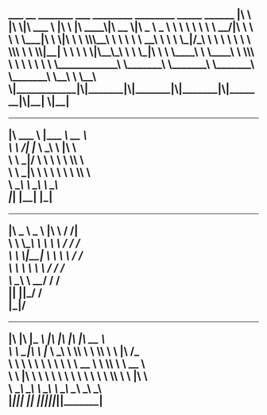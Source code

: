 <h2> ___       __   _______   ___       ________  ________  _____ ______      
|\  \     |\  \|\  ___ \ |\  \     |\   ____\|\   __  \|\   _ \  _   \    
\ \  \    \ \  \ \   __/|\ \  \    \ \  \___|\ \  \|\  \ \  \\\__\ \  \   
 \ \  \  __\ \  \ \  \_|/_\ \  \    \ \  \    \ \  \\\  \ \  \\|__| \  \  
  \ \  \|\__\_\  \ \  \_|\ \ \  \____\ \  \____\ \  \\\  \ \  \    \ \  \ 
   \ \____________\ \_______\ \_______\ \_______\ \_______\ \__\    \ \__\
    \|____________|\|_______|\|_______|\|_______|\|_______|\|__|     \|__|
                                                                          
                                                                          
                                                                          
 _______           _________  ________                                    
|\  ___ \         |\___   ___\\   __  \                                   
\ \   __/|        \|___ \  \_\ \  \|\  \                                  
 \ \  \_|/__           \ \  \ \ \  \\\  \                                 
  \ \  \_|\ \           \ \  \ \ \  \\\  \                                
   \ \_______\           \ \__\ \ \_______\                               
    \|_______|            \|__|  \|_______|                               
                                                                          
                                                                          
                                                                          
 _____ ______       ___    ___                                            
|\   _ \  _   \    |\  \  /  /|                                           
\ \  \\\__\ \  \   \ \  \/  / /                                           
 \ \  \\|__| \  \   \ \    / /                                            
  \ \  \    \ \  \   \/  /  /                                             
   \ \__\    \ \__\__/  / /                                               
    \|__|     \|__|\___/ /                                                
                  \|___|/                                                 
                                                                          
                                                                          
 ________  ___  _________  ___  ___  ___  ___  ________                   
|\   ____\|\  \|\___   ___\\  \|\  \|\  \|\  \|\   __  \                  
\ \  \___|\ \  \|___ \  \_\ \  \\\  \ \  \\\  \ \  \|\ /_                 
 \ \  \  __\ \  \   \ \  \ \ \   __  \ \  \\\  \ \   __  \                
  \ \  \|\  \ \  \   \ \  \ \ \  \ \  \ \  \\\  \ \  \|\  \               
   \ \_______\ \__\   \ \__\ \ \__\ \__\ \_______\ \_______\              
    \|_______|\|__|    \|__|  \|__|\|__|\|_______|\|_______|              </h2>
